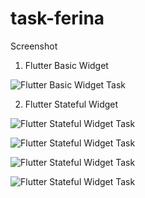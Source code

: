 # task-ferina

Screenshot

1. Flutter Basic Widget

![Flutter Basic Widget Task](screenshots/flutter-widget-ferina.jpeg)

2. Flutter Stateful Widget

![Flutter Stateful Widget Task](screenshots/flutter-stateful-widget-1.jpeg)

![Flutter Stateful Widget Task](screenshots/flutter-stateful-widget-2.jpeg)

![Flutter Stateful Widget Task](screenshots/flutter-stateful-widget-3.jpeg)

![Flutter Stateful Widget Task](screenshots/flutter-stateful-widget-4.jpg)
